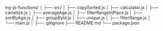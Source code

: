 my-js-functions/
│
├── src/
│ ├── copySorted.js
│ ├── calculator.js
│ ├── camelize.js
│ ├── averageAge.js
│ ├── filterRangeInPlace.js
│ ├── sortByAge.js
│ ├── groupById.js
│ ├── unique.js
│ ├── filterRange.js
│ └── main.js
│
├── .gitignore
├── README.md
└── package.json
